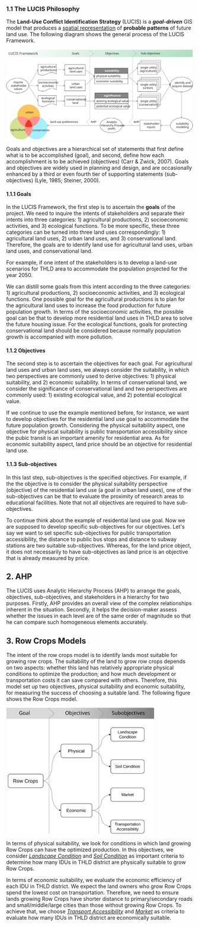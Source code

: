 ### 1.1 The LUCIS Philosophy

The **Land-Use Conflict Identification Strategy** (LUCIS) is a
***goal-driven*** GIS model that produces a <ins>spatial representation</ins>
of **probable patterns** of future land use.
The following diagram shows the general process of the LUCIS Framework.

![lucis_workflow](../../../img/dgrm/lucis_workflow.svg)

Goals and objectives are a hierarchical set of statements that first define
what is to be accomplished (goal), and second, define how each accomplishment
is to be achieved (objectives) (Carr & Zwick, 2007). Goals and objectives are
widely used in planning and design, and are occasionally enhanced by a third
or even fourth tier of supporting statements (sub-objectives) (Lyle, 1985; Steiner, 2000).

#### 1.1.1 Goals

In the LUCIS Framework, the first step is to ascertain the **goals** of the project.
We need to inquire the intents of stakeholders and separate their intents into
three categories: 1) agricultural productions, 2) socioeconomic activities, and
3) ecological functions.
To be more specific, these three categories can be turned into three land uses
correspondingly: 1) agricultural land uses, 2) urban land uses, and 3) conservational land.
Therefore, the goals are to identify land use for agricultural land uses, urban
land uses, and conservational land.

For example, if one intent of the stakeholders is to develop a land-use scenarios for THLD area to accommodate the population projected for the year 2050.

We can distill some goals from this intent according to the three categories: 1) agricultural productions, 2) socioeconomic activities, and 3) ecological functions. One possible goal for the agricultural productions is to plan for the agricultural land uses to increase the food production for future population growth. In terms of the socioeconomic activities, the possible goal can be that to develop more residential land uses in THLD area to solve the future housing issue. For the ecological functions, goals for protecting conservational land should be considered because normally population growth is accompanied with more pollution.

#### 1.1.2 Objectives

The second step is to ascertain the objectives for each goal. For agricultural land uses and urban land uses, we always consider the suitability, in which two perspectives are commonly used to derive objectives: 1) physical suitability, and 2) economic suitability. In terms of conservational land, we consider the significance of conservational land and two perspectives are commonly used: 1) existing ecological value, and 2) potential ecological value.

If we continue to use the example mentioned before, for instance, we want to develop objectives for the residential land use goal to accommodate the future population growth. Considering the physical suitability aspect, one objective for physical suitability is public transportation accessibility since the pubic transit is an important amenity for residential area. As for economic suitability aspect, land price should be an objective for residential land use.

#### 1.1.3 Sub-objectives

In this last step, sub-objectives is the specified objectives. For example, if the the objective is to consider the physical suitability perspective (objective) of the residential land use (a goal in urban land uses), one of the sub-objectives can be that to evaluate the proximity of research areas to educational facilities. Note that not all objectives are required to have sub-objectives.

To continue think about the example of residential land use goal. Now we are supposed to develop specific sub-objectives for our objectives. Let's say we want to set specific sub-objectives for public transportation accessibility, the distance to public bus stops and distance to subway stations are two suitable sub-objectives. Whereas, for the land price object, it does not necessarily to have sub-objectives as land price is an objective that is already measured by price.


## 2. AHP
The LUCIS uses Analytic Hierarchy Process (AHP) to arrange the goals,
objectives, sub-objectives, and stakeholders in a hierarchy for two purposes.
Firstly, AHP provides an overall view of the complex relationships inherent
in the situation.
Secondly, it helps the decision-maker assess whether the issues in each level
are of the same order of magnitude so that he can compare such homogeneous
elements accurately. 




## 3. Row Crops Models

The intent of the row crops model is to identify lands most suitable for growing row crops.
The suitability of the land to grow row crops depends on two aspects: whether this land has relatively appropriate physical conditions to optimize the production; and how much development or transportation costs it can save compared with others.
Therefore, this model set up two objectives, physical suitability and economic suitability, for measuring the success of choosing a suitable land.
The following figure shows the Row Crops model.

<img src="../../../img/dgrm/RowCrops_model.svg" alt= "RowCrops_model" width="400">

In terms of physical suitability, we look for conditions in which land
growing Row Crops can have the optimized production.
In this objectives, we consider [_Landscape Condition_](https://github.com/SERVIR-WA/GALUP/wiki/models_ag#land-condition-physical)
and [_Soil Condition_](https://github.com/SERVIR-WA/GALUP/wiki/models_ag#soil-condition-physical)
as important criteria to determine how many IDUs in THLD district are physically suitable to grow Row Crops.

In terms of economic suitability, we evaluate the economic efficiency of each IDU in THLD district.
We expect the land owners who grow Row Crops spend the lowest cost on transportation.
Therefore, we need to ensure lands growing Row Crops have shorter distance to
primary/secondary roads and small/middle/large cities than those without growing Row Crops.
To achieve that, we choose
[_Transport Accessibility_](https://github.com/SERVIR-WA/GALUP/wiki/models_ag#transport-accessibility-economic)
and [_Market_](https://github.com/SERVIR-WA/GALUP/wiki/models_ag#market-economic)
as criteria to evaluate how many IDUs in THLD district are economically suitable.





